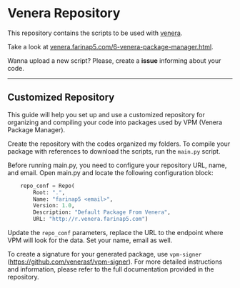 # Venera Repository

This repository contains the scripts to be used with [venera](https://github.com/farinap5/Venera).

Take a look at [venera.farinap5.com/6-venera-package-manager.html](https://venera.farinap5.com/6-venera-package-manager.html).

Wanna upload a new script? Please, create a **issue** informing about your code.

---

## Customized Repository

This guide will help you set up and use a customized repository for organizing and compiling your code into packages used by VPM (Venera Package Manager).

Create the repository with the codes organized my folders. To compile your package with references to download the scripts, run the `main.py` script.

Before running main.py, you need to configure your repository URL, name, and email. Open main.py and locate the following configuration block:

```python
    repo_conf = Repo(
        Root: ".",
        Name: "farinap5 <email>",
        Version: 1.0,
        Description: "Default Package From Venera",
        URL: "http://r.venera.farinap5.com")
```

Update the `repo_conf` parameters, replace the URL to the endpoint where VPM will look for the data. Set your name, email as well.

To create a signature for your generated package, use `vpm-signer` (https://github.com/venerasf/vpm-signer). For more detailed instructions and information, please refer to the full documentation provided in the repository.